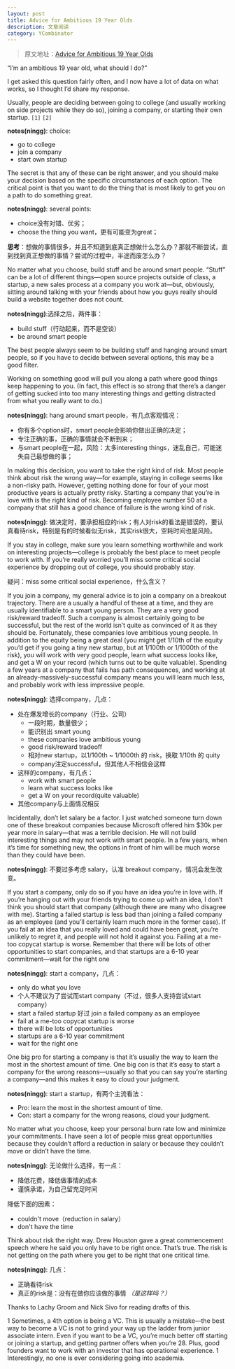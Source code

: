 ```yaml
---
layout: post
title: Advice for Ambitious 19 Year Olds
description: 文章阅读
category: YCombinator
---
```


> 原文地址：[Advice for Ambitious 19 Year Olds][Advice for Ambitious 19 Year Olds]



“I’m an ambitious 19 year old, what should I do?”

I get asked this question fairly often, and I now have a lot of data on what works, so I thought I’d share my response.

Usually, people are deciding between going to college (and usually working on side projects while they do so), joining a company, or starting their own startup. `[1]` `[2]`

**notes(ningg)**: choice:

* go to college
* join a company
* start own startup



The secret is that any of these can be right answer, and you should make your decision based on the specific circumstances of each option. The critical point is that you want to do the thing that is most likely to get you on a path to do something great.

**notes(ningg)**: several points:

* choice没有对错、优劣；
* choose the thing you want，更有可能变为great；

**思考**：想做的事情很多，并且不知道到底真正想做什么怎么办？那就不断尝试，直到找到真正想做的事情？尝试的过程中，半途而废怎么办？


No matter what you choose, build stuff and be around smart people. “Stuff” can be a lot of different things—open source projects outside of class, a startup, a new sales process at a company you work at—but, obviously, sitting around talking with your friends about how you guys really should build a website together does not count.


**notes(ningg)**:选择之后，两件事：

* build stuff（行动起来，而不是空谈）
* be around smart people


The best people always seem to be building stuff and hanging around smart people, so if you have to decide between several options, this may be a good filter.

Working on something good will pull you along a path where good things keep happening to you. (In fact, this effect is so strong that there’s a danger of getting sucked into too many interesting things and getting distracted from what you really want to do.)

**notes(ningg)**: hang around smart people，有几点客观情况：

* 你有多个options时，smart people会影响你做出正确的决定；
* 专注正确的事，正确的事情就会不断到来；
* 与smart people在一起，风险：太多interesting things，迷乱自己，可能迷失自己最想做的事；




In making this decision, you want to take the right kind of risk. Most people think about risk the wrong way—for example, staying in college seems like a non-risky path. However, getting nothing done for four of your most productive years is actually pretty risky. Starting a company that you’re in love with is the right kind of risk. Becoming employee number 50 at a company that still has a good chance of failure is the wrong kind of risk.

**notes(ningg)**: 做决定时，要承担相应的risk；有人对risk的看法是错误的，要认真看待risk，特别是有的时候看似无risk，其实risk很大，空耗时间也是风险。



If you stay in college, make sure you learn something worthwhile and work on interesting projects—college is probably the best place to meet people to work with. If you’re really worried you’ll miss some critical social experience by dropping out of college, you should probably stay.

疑问：miss some critical social experience，什么含义？


If you join a company, my general advice is to join a company on a breakout trajectory. There are a usually a handful of these at a time, and they are usually identifiable to a smart young person. They are a very good risk/reward tradeoff. Such a company is almost certainly going to be successful, but the rest of the world isn’t quite as convinced of it as they should be. Fortunately, these companies love ambitious young people. In addition to the equity being a great deal (you might get 1/10th of the equity you’d get if you going a tiny new startup, but at 1/100th or 1/1000th of the risk), you will work with very good people, learn what success looks like, and get a W on your record (which turns out to be quite valuable). Spending a few years at a company that fails has path consequences, and working at an already-massively-successful company means you will learn much less, and probably work with less impressive people.

**notes(ningg)**: 选择company，几点：

* 处在爆发增长的company（行业、公司）
	* 一段时期，数量很少；
	* 能识别出 smart young 
	* these companies love ambitious young
	* good risk/reward tradeoff
	* 相对new startup，以1/100th ~ 1/1000th 的 risk，换取 1/10th 的 quity
	* company注定successful，但其他人不相信会这样
* 这样的company，有几点：
	* work with smart people
	* learn what success looks like
	* get a W on your record(quite valuable)
* 其他company与上面情况相反

Incidentally, don’t let salary be a factor. I just watched someone turn down one of these breakout companies because Microsoft offered him $30k per year more in salary—that was a terrible decision. He will not build interesting things and may not work with smart people. In a few years, when it’s time for something new, the options in front of him will be much worse than they could have been.

**notes(ningg)**: 不要过多考虑 salary，认准 breakout company，情况会发生改变。



If you start a company, only do so if you have an idea you’re in love with. If you’re hanging out with your friends trying to come up with an idea, I don’t think you should start that company (although there are many who disagree with me). Starting a failed startup is less bad than joining a failed company as an employee (and you’ll certainly learn much more in the former case). If you fail at an idea that you really loved and could have been great, you’re unlikely to regret it, and people will not hold it against you. Failing at a me-too copycat startup is worse. Remember that there will be lots of other opportunities to start companies, and that startups are a 6-10 year commitment—wait for the right one

**notes(ningg)**: start a company，几点：

* only do what you love
* 个人不建议为了尝试而start company（不过，很多人支持尝试start company）
* start a failed startup 好过 join a failed company as an employee
* fail at a me-too copycat startup is worse
* there will be lots of opportunities
* startups are a 6-10 year commitment
* wait for the right one



One big pro for starting a company is that it’s usually the way to learn the most in the shortest amount of time. One big con is that it’s easy to start a company for the wrong reasons—usually so that you can say you’re starting a company—and this makes it easy to cloud your judgment.

**notes(ningg)**: start a startup，有两个主流看法：

* Pro: learn the most in the shortest amount of time.
* Con: start a company for the wrong reasons, cloud your judgment.

No matter what you choose, keep your personal burn rate low and minimize your commitments. I have seen a lot of people miss great opportunities because they couldn’t afford a reduction in salary or because they couldn’t move or didn’t have the time.

**notes(ningg)**: 无论做什么选择，有一点：

* 降低花费，降低做事情的成本
* 谨慎承诺，为自己留充足时间

降低下面的因素：

* couldn't move（reduction in salary）
* don't have the time


Think about risk the right way. Drew Houston gave a great commencement speech where he said you only have to be right once. That’s true. The risk is not getting on the path where you get to be right that one critical time.

**notes(ningg)**: 几点：

* 正确看待risk
* 真正的risk是：没有在做你应该做的事情 *（是这样吗？）*



Thanks to Lachy Groom and Nick Sivo for reading drafts of this.

1 Sometimes, a 4th option is being a VC. This is usually a mistake—the best way to become a VC is not to grind your way up the ladder from junior associate intern. Even if you want to be a VC, you’re much better off starting or joining a startup, and getting partner offers when you’re 28. Plus, good founders want to work with an investor that has operational experience.
1 Interestingly, no one is ever considering going into academia.













[NingG]:    http://ningg.github.com  "NingG"



[Advice for Ambitious 19 Year Olds]:		http://genius.com/Sam-altman-advice-for-ambitious-19-year-olds-annotated/

















